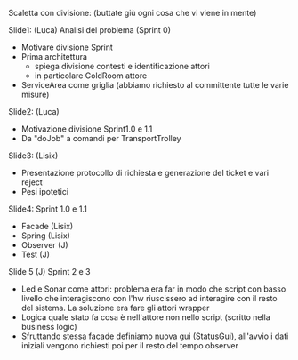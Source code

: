 Scaletta con divisione: 
(buttate giù ogni cosa che vi viene in mente)

Slide1:  (Luca)
Analisi del problema (Sprint 0)
- Motivare divisione Sprint
- Prima architettura
	- spiega divisione contesti e identificazione attori
	- in particolare ColdRoom attore
- ServiceArea come griglia (abbiamo richiesto al committente tutte le varie misure)

Slide2: (Luca)
- Motivazione divisione Sprint1.0 e 1.1
- Da "doJob" a comandi per TransportTrolley

Slide3: (Lisix)
- Presentazione protocollo di richiesta e generazione del ticket e vari reject
- Pesi ipotetici

Slide4:
Sprint 1.0 e 1.1
- Facade (Lisix)
- Spring (Lisix)
- Observer (J)
- Test (J)

Slide 5 (J)
Sprint 2 e 3
- Led e Sonar come attori: problema era far in modo che script con basso livello che interagiscono con l'hw riuscissero ad interagire con il resto del sistema. La soluzione era fare gli attori wrapper
- Logica quale stato fa cosa è nell'attore non nello script (scritto nella business logic)
- Sfruttando stessa facade definiamo nuova gui (StatusGui), all'avvio i dati iniziali vengono richiesti poi per il resto del tempo observer 

